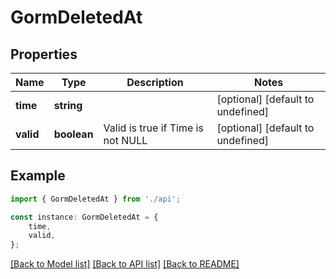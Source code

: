 # GormDeletedAt


## Properties

Name | Type | Description | Notes
------------ | ------------- | ------------- | -------------
**time** | **string** |  | [optional] [default to undefined]
**valid** | **boolean** | Valid is true if Time is not NULL | [optional] [default to undefined]

## Example

```typescript
import { GormDeletedAt } from './api';

const instance: GormDeletedAt = {
    time,
    valid,
};
```

[[Back to Model list]](../README.md#documentation-for-models) [[Back to API list]](../README.md#documentation-for-api-endpoints) [[Back to README]](../README.md)
